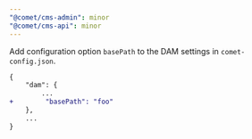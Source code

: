 ```yaml
---
"@comet/cms-admin": minor
"@comet/cms-api": minor
---
```


Add configuration option `basePath` to the DAM settings in `comet-config.json`.

```diff
{
    "dam": {
        ...
+        "basePath": "foo"
    },
    ...
}
```

